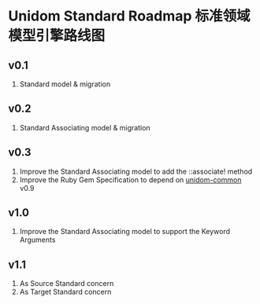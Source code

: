 # Unidom Standard Roadmap 标准领域模型引擎路线图

## v0.1
1. Standard model & migration

## v0.2
1. Standard Associating model & migration

## v0.3
1. Improve the Standard Associating model to add the ::associate! method
2. Improve the Ruby Gem Specification to depend on [unidom-common](https://github.com/topbitdu/unidom-common) v0.9

## v1.0
1. Improve the Standard Associating model to support the Keyword Arguments

## v1.1
1. As Source Standard concern
2. As Target Standard concern

